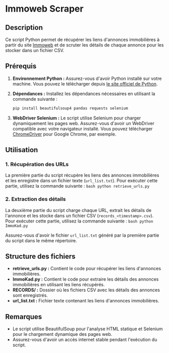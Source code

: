 # Immoweb Scraper

## Description

Ce script Python permet de récupérer les liens d'annonces immobilières à partir du site [Immoweb](https://www.immoweb.be/fr) et de scruter les détails de chaque annonce pour les stocker dans un fichier CSV.

## Prérequis

1. **Environnement Python :** Assurez-vous d'avoir Python installé sur votre machine. Vous pouvez le télécharger depuis [le site officiel de Python](https://www.python.org/).

2. **Dépendances :** Installez les dépendances nécessaires en utilisant la commande suivante :
    ```bash
    pip install beautifulsoup4 pandas requests selenium
    ```

3. **WebDriver Selenium :** Le script utilise Selenium pour charger dynamiquement les pages web. Assurez-vous d'avoir un WebDriver compatible avec votre navigateur installé. Vous pouvez télécharger [ChromeDriver](https://sites.google.com/chromium.org/driver/) pour Google Chrome, par exemple.

## Utilisation

### 1. Récupération des URLs
La première partie du script récupère les liens des annonces immobilières et les enregistre dans un fichier texte (`url_list.txt`). Pour exécuter cette partie, utilisez la commande suivante :
    ```bash
    python retrieve_urls.py
    ```

### 2. Extraction des détails
La deuxième partie du script charge chaque URL, extrait les détails de l'annonce et les stocke dans un fichier CSV (`records_<timestamp>.csv`). Pour exécuter cette partie, utilisez la commande suivante :
    ```bash
    python ImmoKad.py
    ```

Assurez-vous d'avoir le fichier `url_list.txt` généré par la première partie du script dans le même répertoire.

## Structure des fichiers

- **retrieve_urls.py :** Contient le code pour récupérer les liens d'annonces immobilières.
- **ImmoKad.py :** Contient le code pour extraire les détails des annonces immobilières en utilisant les liens récupérés.
- **RECORDS/ :** Dossier où les fichiers CSV avec les détails des annonces sont enregistrés.
- **url_list.txt :** Fichier texte contenant les liens d'annonces immobilières.

## Remarques

- Le script utilise BeautifulSoup pour l'analyse HTML statique et Selenium pour le chargement dynamique des pages web.
- Assurez-vous d'avoir un accès internet stable pendant l'exécution du script.

